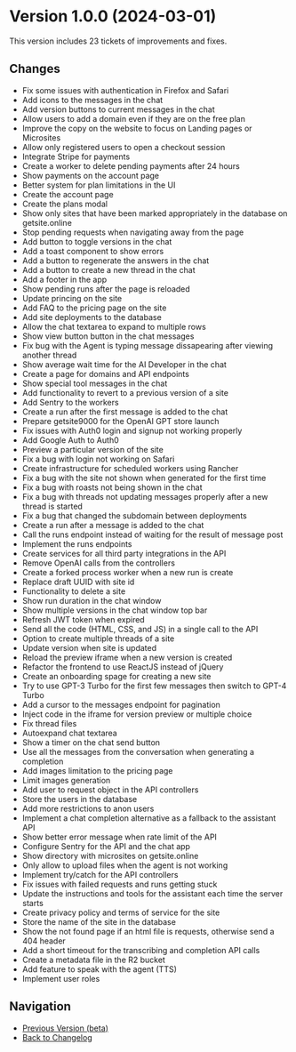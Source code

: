 # Version 1.0.0 (2024-03-01)

This version includes 23 tickets of improvements and fixes.

## Changes

- Fix some issues with authentication in Firefox and Safari
- Add icons to the messages in the chat
- Add version buttons to current messages in the chat
- Allow users to add a domain even if they are on the free plan
- Improve the copy on the website to focus on Landing pages or Microsites
- Allow only registered users to open a checkout session
- Integrate Stripe for payments
- Create a worker to delete pending payments after 24 hours
- Show payments on the account page
- Better system for plan limitations in the UI
- Create the account page
- Create the plans modal
- Show only sites that have been marked appropriately in the database on getsite.online
- Stop pending requests when navigating away from the page
- Add button to toggle versions in the chat
- Add a toast component to show errors
- Add a button to regenerate the answers in the chat
- Add a button to create a new thread in the chat
- Add a footer in the app
- Show pending runs after the page is reloaded
- Update princing on the site
- Add FAQ to the pricing page on the site
- Add site deployments to the database
- Allow the chat textarea to expand to multiple rows
- Show view button button in the chat messages
- Fix bug with the Agent is typing message dissapearing after viewing another thread
- Show average wait time for the AI Developer in the chat
- Create a page for domains and API endpoints
- Show special tool messages in the chat
- Add functionality to revert to a previous version of a site
- Add Sentry to the workers
- Create a run after the first message is added to the chat
- Prepare getsite9000 for the OpenAI GPT store launch
- Fix issues with Auth0 login and signup not working properly
- Add Google Auth to Auth0
- Preview a particular version of the site
- Fix a bug with login not working on Safari
- Create infrastructure for scheduled workers using Rancher
- Fix a bug with the site not shown when generated for the first time
- Fix a bug with roasts not being shown in the chat
- Fix a bug with threads not updating messages properly after a new thread is started
- Fix a bug that changed the subdomain between deployments
- Create a run after a message is added to the chat
- Call the runs endpoint instead of waiting for the result of message post
- Implement the runs endpoints
- Create services for all third party integrations in the API
- Remove OpenAI calls from the controllers
- Create a forked process worker when a new run is create
- Replace draft UUID with site id
- Functionality to delete a site
- Show run duration in the chat window
- Show multiple versions in the chat window top bar
- Refresh JWT token when expired
- Send all the code (HTML, CSS, and JS) in a single call to the API
- Option to create multiple threads of a site
- Update version when site is updated
- Reload the preview iframe when a new version is created
- Refactor the frontend to use ReactJS instead of jQuery
- Create an onboarding spage for creating a new site
- Try to use GPT-3 Turbo for the first few messages then switch to GPT-4 Turbo
- Add a cursor to the messages endpoint for pagination
- Inject code in the iframe for version preview or multiple choice
- Fix thread files
- Autoexpand chat textarea
- Show a timer on the chat send button
- Use all the messages from the conversation when generating a completion
- Add images limitation to the pricing page
- Limit images generation
- Add user to request object in the API controllers
- Store the users in the database
- Add more restrictions to anon users
- Implement a chat completion alternative as a fallback to the assistant API
- Show better error message when rate limit of the API
- Configure Sentry for the API and the chat app
- Show directory with microsites on getsite.online
- Only allow to upload files when the agent is not working
- Implement try/catch for the API controllers
- Fix issues with failed requests and runs getting stuck
- Update the instructions and tools for the assistant each time the server starts
- Create privacy policy and terms of service for the site
- Store the name of the site in the database
- Show the not found page if an html file is requests, otherwise send a 404 header
- Add a short timeout for the transcribing and completion API calls
- Create a metadata file in the R2 bucket
- Add feature to speak with the agent (TTS)
- Implement user roles

## Navigation

- [Previous Version (beta)](beta.md)
- [Back to Changelog](../changelog.md)
